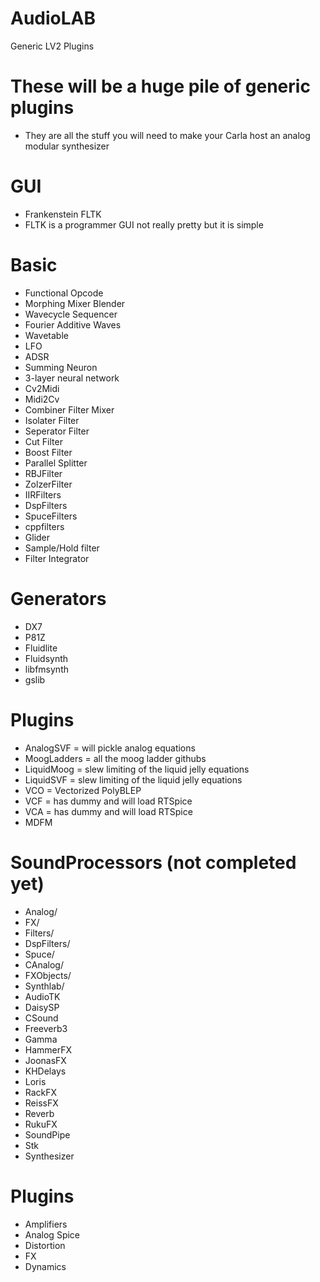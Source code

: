 # AudioLAB
 Generic LV2 Plugins

# These will be a huge pile of generic plugins
* They are all the stuff you will need to make your Carla host an analog modular synthesizer


# GUI
* Frankenstein FLTK
* FLTK is a programmer GUI not really pretty but it is simple 


# Basic
* Functional Opcode
* Morphing Mixer Blender
* Wavecycle Sequencer
* Fourier Additive Waves
* Wavetable
* LFO
* ADSR
* Summing Neuron
* 3-layer neural network
* Cv2Midi
* Midi2Cv
* Combiner Filter Mixer
* Isolater Filter
* Seperator Filter
* Cut Filter
* Boost Filter
* Parallel Splitter
* RBJFilter
* ZolzerFilter
* IIRFilters
* DspFilters
* SpuceFilters
* cppfilters
* Glider
* Sample/Hold filter
* Filter Integrator

# Generators
* DX7
* P81Z
* Fluidlite
* Fluidsynth
* libfmsynth
* gslib

# Plugins
* AnalogSVF   = will pickle analog equations
* MoogLadders = all the moog ladder githubs
* LiquidMoog = slew limiting of the liquid jelly equations
* LiquidSVF  = slew limiting of the liquid jelly equations
* VCO = Vectorized PolyBLEP
* VCF = has dummy and will load RTSpice
* VCA = has dummy and will load RTSpice
* MDFM

# SoundProcessors (not completed yet)
* Analog/
* FX/
* Filters/
* DspFilters/
* Spuce/
* CAnalog/
* FXObjects/
* Synthlab/
* AudioTK
* DaisySP
* CSound
* Freeverb3
* Gamma
* HammerFX
* JoonasFX
* KHDelays
* Loris
* RackFX
* ReissFX
* Reverb
* RukuFX
* SoundPipe
* Stk
* Synthesizer


# Plugins
* Amplifiers
* Analog Spice
* Distortion 
* FX
* Dynamics

